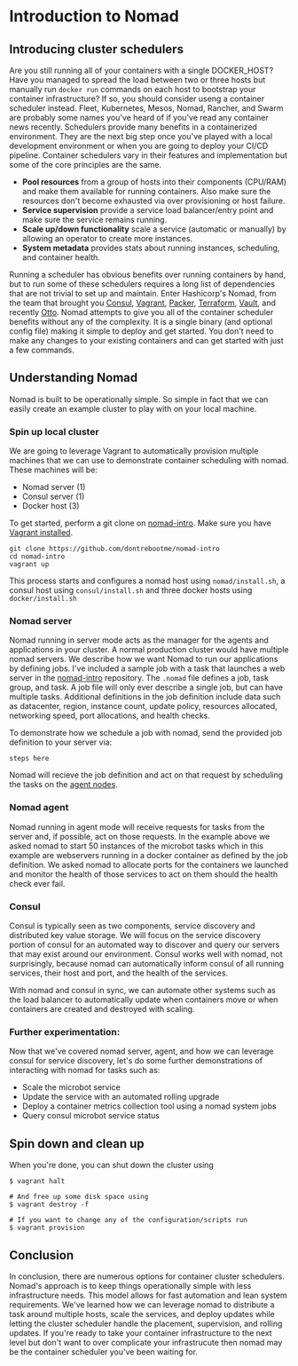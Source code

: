 # Introduction to Nomad

## Introducing cluster schedulers
Are you still running all of your containers with a single DOCKER_HOST? Have you managed to spread the load between two or three hosts but manually run `docker run` commands on each host to bootstrap your container infrastructure? If so, you should consider useng a container scheduler instead.
Fleet, Kubernetes, Mesos, Nomad, Rancher, and Swarm are probably some names you've heard of if you've read any container news recently. Schedulers provide many benefits in a containerized environment. They are the next big step once you've played with a local development environment or when you are going to deploy your CI/CD pipeline. Container schedulers vary in their features and implementation but some of the core principles are the same.

* **Pool resources** from a group of hosts into their components (CPU/RAM) and make them available for running containers. Also make sure the resources don't become exhausted via over provisioning or host failure.
* **Service supervision** provide a service load balancer/entry point and make sure the service remains running.
* **Scale up/down functionality** scale a service (automatic or manually) by allowing an operator to create more instances.
* **System metadata** provides stats about running instances, scheduling, and container health.

Running a scheduler has obvious benefits over running containers by hand, but to run some of these schedulers requires a long list of dependencies that are not trivial to set up and maintain. Enter Hashicorp's Nomad, from the team that brought you [Consul](https://www.consul.io/), [Vagrant](https://www.vagrantup.com/), [Packer](https://www.packer.io/), [Terraform](https://terraform.io/), [Vault](https://www.vaultproject.io/), and recently [Otto](https://ottoproject.io/). Nomad attempts to give you all of the container scheduler benefits without any of the complexity. It is a single binary (and optional config file) making it simple to deploy and get started. You don't need to make any changes to your existing containers and can get started with just a few commands.

## Understanding Nomad
Nomad is built to be operationally simple. So simple in fact that we can easily create an example cluster to play with on your local machine. 

### Spin up local cluster
We are going to leverage Vagrant to automatically provision multiple machines that we can use to demonstrate container scheduling with nomad. These machines will be:
* Nomad server (1)
* Consul server (1)
* Docker host (3)

To get started, perform a git clone on [nomad-intro](https://github.com/dontrebootme/nomad-intro). Make sure you have [Vagrant installed](https://docs.vagrantup.com/v2/installation/).

```
git clone https://github.com/dontrebootme/nomad-intro
cd nomad-intro
vagrant up
```

This process starts and configures a nomad host using `nomad/install.sh`, a consul host using `consul/install.sh` and three docker hosts using `docker/install.sh`

### Nomad server
Nomad running in server mode acts as the manager for the agents and applications in your cluster. A normal production cluster would have multiple nomad servers. We describe how we want Nomad to run our applications by defining jobs. I've included a sample job with a task that launches a web server in the [nomad-intro](https://github.com/dontrebootme/nomad-intro) repository. The `.nomad` file defines a job, task group, and task. A job file will only ever describe a single job, but can have multiple tasks. Additional definitions in the job definition include data such as datacenter, region, instance count, update policy, resources allocated, networking speed, port allocations, and health checks.

To demonstrate how we schedule a job with nomad, send the provided job definition to your server via:
```
steps here
```

Nomad will recieve the job definition and act on that request by scheduling the tasks on the [agent nodes](#agents).

### <a name="agents"></a>Nomad agent
Nomad running in agent mode will receive requests for tasks from the server and, if possible, act on those requests. In the example above we asked nomad to start 50 instances of the microbot tasks which in this example are webservers running in a docker container as defined by the job definition. We asked nomad to allocate ports for the containers we launched and monitor the health of those services to act on them should the health check ever fail.

### Consul
Consul is typically seen as two components, service discovery and distributed key value storage. We will focus on the service discovery portion of consul for an automated way to discover and query our servers that may exist around our environment. Consul works well with nomad, not surprisingly, because nomad can automatically inform consul of all running services, their host and port, and the health of the services.

With nomad and consul in sync, we can automate other systems such as the load balancer to automatically update when containers move or when containers are created and destroyed with scaling.

### Further experimentation:
Now that we've covered nomad server, agent, and how we can leverage consul for service discovery, let's do some further demonstrations of interacting with nomad for tasks such as:
* Scale the microbot service
* Update the service with an automated rolling upgrade
* Deploy a container metrics collection tool using a nomad system jobs
* Query consul microbot service status

## Spin down and clean up

When you're done, you can shut down the cluster using
```
$ vagrant halt

# And free up some disk space using
$ vagrant destroy -f

# If you want to change any of the configuration/scripts run
$ vagrant provision
```

## Conclusion
In conclusion, there are numerous options for container cluster schedulers. Nomad's approach is to keep things operationally simple with less infrastructure needs. This model allows for fast automation and lean system requirements. We've learned how we can leverage nomad to distribute a task around multiple hosts, scale the services, and deploy updates while letting the cluster scheduler handle the placement, supervision, and rolling updates. If you're ready to take your container infrastructure to the next level but don't want to over complicate your infrastrucute then nomad may be the container scheduler you've been waiting for.
